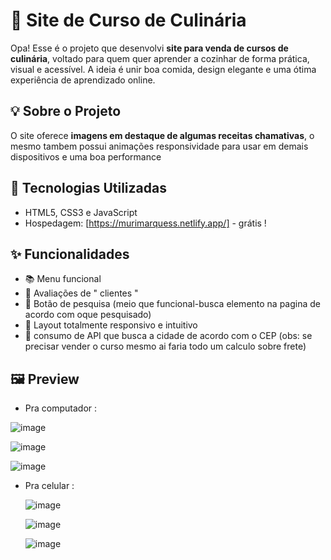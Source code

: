 # 🍳 Site de Curso de Culinária 

Opa! Esse é o projeto que desenvolvi **site para venda de cursos de culinária**, voltado para quem quer aprender a cozinhar de forma prática, visual e acessível. A ideia é unir boa comida, design elegante e uma ótima experiência de aprendizado online.

## 💡 Sobre o Projeto

O site oferece **imagens em destaque de algumas receitas chamativas**, o mesmo tambem possui animações responsividade para usar em demais dispositivos e uma boa performance

## 🔧 Tecnologias Utilizadas

- HTML5, CSS3 e JavaScript
- Hospedagem: [https://murimarquess.netlify.app/] - grátis !

## ✨ Funcionalidades

- 📚 Menu funcional
- 👤 Avaliações de " clientes "
- 🧾 Botão de pesquisa (meio que funcional-busca elemento na pagina de acordo com oque pesquisado)
- 📱 Layout totalmente responsivo e intuitivo
- 🚀 consumo de API que busca a cidade de acordo com o CEP (obs: se precisar vender o curso mesmo ai faria todo um calculo sobre frete)

## 🖼️ Preview

- Pra computador : 

![image](https://github.com/user-attachments/assets/81281340-6278-4134-98a2-b4cb29e0dc06)

![image](https://github.com/user-attachments/assets/638d93b0-da43-4b86-92bd-b3c113a93fe4)

![image](https://github.com/user-attachments/assets/3eddf3c0-749d-4abe-8578-22285158671a)

- Pra celular :

  ![image](https://github.com/user-attachments/assets/571fedc0-caca-427c-945f-f60d8aa55139)

  ![image](https://github.com/user-attachments/assets/9c959b02-1cc0-4dbf-bf79-85ffa72655be)

  ![image](https://github.com/user-attachments/assets/1e917cf7-2f94-452d-afd3-5e5a3168bdbc)

